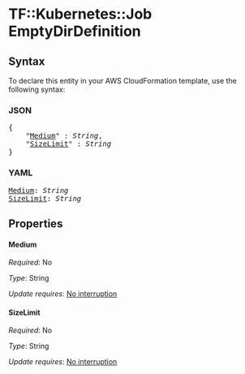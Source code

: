 # TF::Kubernetes::Job EmptyDirDefinition

## Syntax

To declare this entity in your AWS CloudFormation template, use the following syntax:

### JSON

<pre>
{
    "<a href="#medium" title="Medium">Medium</a>" : <i>String</i>,
    "<a href="#sizelimit" title="SizeLimit">SizeLimit</a>" : <i>String</i>
}
</pre>

### YAML

<pre>
<a href="#medium" title="Medium">Medium</a>: <i>String</i>
<a href="#sizelimit" title="SizeLimit">SizeLimit</a>: <i>String</i>
</pre>

## Properties

#### Medium

_Required_: No

_Type_: String

_Update requires_: [No interruption](https://docs.aws.amazon.com/AWSCloudFormation/latest/UserGuide/using-cfn-updating-stacks-update-behaviors.html#update-no-interrupt)

#### SizeLimit

_Required_: No

_Type_: String

_Update requires_: [No interruption](https://docs.aws.amazon.com/AWSCloudFormation/latest/UserGuide/using-cfn-updating-stacks-update-behaviors.html#update-no-interrupt)

